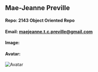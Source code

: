 ## Mae-Jeanne Preville
#### Repo: 2143 Object Oriented Repo
#### Email: maejeanne.t.c.preville@gmail.com
#### Image:

#### Avatar:
![Avatar](https://www.pexels.com/photo/shallow-focus-photography-of-yellow-sunflower-field-under-sunny-sky-1169084)
